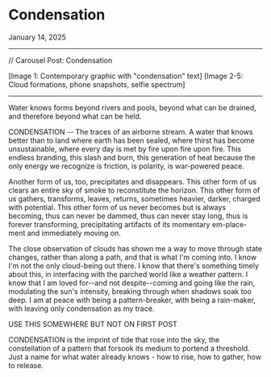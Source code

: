 # Condensation
January 14, 2025

---

// Carousel Post: Condensation

[Image 1: Contemporary graphic with "condensation" text]
[Image 2-5: Cloud formations, phone snapshots, selfie spectrum]

---


Water knows forms beyond rivers and pools, beyond what can be drained, and therefore beyond what can be held.

CONDENSATION -- The traces of an airborne stream. A water that knows better than to land where earth has been sealed, where thirst has become unsustainable, where every day is met by fire upon fire upon fire. This endless branding, this slash and burn, this generation of heat because the only energy we recognize is friction, is polarity, is war-powered peace.

Another form of us, too, precipitates and disappears. This other form of us clears an entire sky of smoke to reconstitute the horizon. This other form of us gathers, transforms, leaves, returns, sometimes heavier, darker, charged with potential. This other form of us never becomes but is always becoming, thus can never be dammed, thus can never stay long, thus is forever transforming, precipitating artifacts of its momentary em-place-ment and immediately moving on.

The close observation of clouds has shown me a way to move through state changes, rather than along a path, and that is what I'm coming into. I know I'm not the only cloud-being out there. I know that there's something timely about this, in interfacing with the parched world like a weather pattern. I know that I am loved for--and not despite--coming and going like the rain, modulating the sun's intensity, breaking through when shadows soak too deep. I am at peace with being a pattern-breaker, with being a rain-maker, with leaving only condensation as my trace.



USE THIS SOMEWHERE BUT NOT ON FIRST POST

CONDENSATION is the imprint of tide that rose into the sky, the constellation of a pattern that forsook its medium to portend a threshold. Just a name for what water already knows - how to rise, how to gather, how to release.